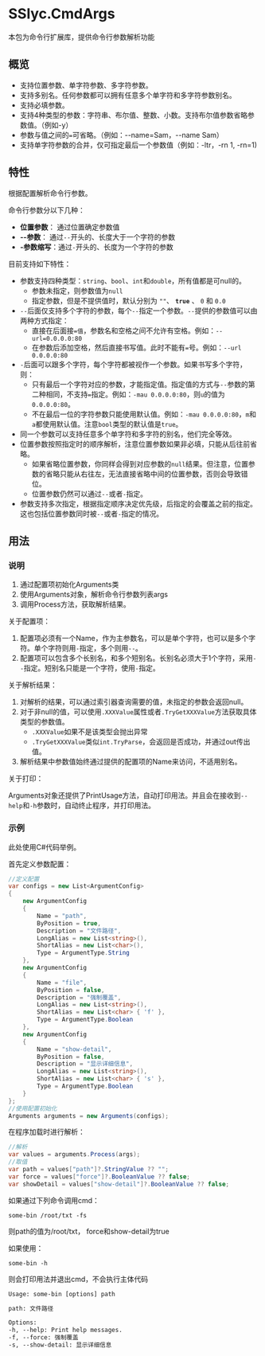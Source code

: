 # SSlyc.CmdArgs

本包为命令行扩展库，提供命令行参数解析功能

## 概览

- 支持位置参数、单字符参数、多字符参数。
- 支持多别名。任何参数都可以拥有任意多个单字符和多字符参数别名。
- 支持必填参数。
- 支持4种类型的参数：字符串、布尔值、整数、小数。支持布尔值参数省略参数值。（例如-y）
- 参数与值之间的`=`可省略。（例如：--name=Sam，--name Sam）
- 支持单字符参数的合并，仅可指定最后一个参数值（例如：-ltr，-rn 1, -rn=1)

## 特性

根据配置解析命令行参数。

命令行参数分以下几种：

- **位置参数**： 通过位置确定参数值
- **--参数**： 通过`--`开头的、长度大于一个字符的参数
- **-参数缩写**：通过`-`开头的、长度为一个字符的参数

目前支持如下特性：

- 参数支持四种类型：`string`、`bool`、`int`和`double`，所有值都是可null的。
    - 参数未指定，则参数值为`null`
    - 指定参数，但是不提供值时，默认分别为 `""`、 **`true`** 、 `0` 和 `0.0`
- `--`后面仅支持多个字符的参数，每个`--`指定一个参数。`--`提供的参数值可以由两种方式指定：
    - 直接在后面接`=值`，参数名和空格之间不允许有空格。例如：`--url=0.0.0.0:80`
    - 在参数后添加空格，然后直接书写值。此时不能有`=`号。例如：`--url 0.0.0.0:80`
- `-`后面可以跟多个字符，每个字符都被视作一个参数。如果书写多个字符，则：
    - 只有最后一个字符对应的参数，才能指定值。指定值的方式与`--`参数的第二种相同，不支持`=`指定。例如：`-mau 0.0.0.0:80`，则`u`的值为`0.0.0.0:80`。
    - 不在最后一位的字符参数只能使用默认值。例如：`-mau 0.0.0.0:80`，`m`和`a`都使用默认值。注意`bool`类型的默认值是`true`。
- 同一个参数可以支持任意多个单字符和多字符的别名，他们完全等效。
- 位置参数按照指定时的顺序解析，注意位置参数如果非必填，只能从后往前省略。
    - 如果省略位置参数，你同样会得到对应参数的`null`结果。但注意，位置参数的省略只能从右往左，无法直接省略中间的位置参数，否则会导致错位。
    - 位置参数仍然可以通过`--`或者`-`指定。
- 参数支持多次指定，根据指定顺序决定优先级，后指定的会覆盖之前的指定。这也包括位置参数同时被`--`或者`-`指定的情况。

## 用法

### 说明

1. 通过配置项初始化Arguments类
2. 使用Arguments对象，解析命令行参数列表args
3. 调用Process方法，获取解析结果。

关于配置项：

1. 配置项必须有一个Name，作为主参数名，可以是单个字符，也可以是多个字符。单个字符则用`-`指定，多个则用`--`。
2. 配置项可以包含多个长别名，和多个短别名。长别名必须大于1个字符，采用`--`指定。短别名只能是一个字符，使用`-`指定。

关于解析结果：

1. 对解析的结果，可以通过索引器查询需要的值，未指定的参数会返回null。
2. 对于非null的值，可以使用`.XXXValue`属性或者`.TryGetXXXValue`方法获取具体类型的参数值。
    - `.XXXValue`如果不是该类型会抛出异常
    - `.TryGetXXXValue`类似`int.TryParse`，会返回是否成功，并通过out传出值。
3. 解析结果中参数值始终通过提供的配置项的Name来访问，不适用别名。

关于打印：

Arguments对象还提供了PrintUsage方法，自动打印用法。并且会在接收到`--help`和`-h`参数时，自动终止程序，并打印用法。

### 示例

此处使用C#代码举例。

首先定义参数配置：

```c#
//定义配置
var configs = new List<ArgumentConfig>
{
    new ArgumentConfig
    {
        Name = "path",
        ByPosition = true,
        Description = "文件路径",
        LongAlias = new List<string>(),
        ShortAlias = new List<char>(),
        Type = ArgumentType.String
    },
    new ArgumentConfig
    {
        Name = "file",
        ByPosition = false,
        Description = "强制覆盖",
        LongAlias = new List<string>(),
        ShortAlias = new List<char> { 'f' },
        Type = ArgumentType.Boolean
    },
    new ArgumentConfig
    {
        Name = "show-detail",
        ByPosition = false,
        Description = "显示详细信息",
        LongAlias = new List<string>(),
        ShortAlias = new List<char> { 's' },
        Type = ArgumentType.Boolean
    }
};
//使用配置初始化
Arguments arguments = new Arguments(configs);
```

在程序加载时进行解析：

```c#
//解析
var values = arguments.Process(args);
//取值
var path = values["path"]?.StringValue ?? "";
var force = values["force"]?.BooleanValue ?? false;
var showDetail = values["show-detail"]?.BooleanValue ?? false;
```

如果通过下列命令调用cmd：

```shell
some-bin /root/txt -fs
```

则path的值为/root/txt， force和show-detail为true

如果使用：

```shell
some-bin -h
```

则会打印用法并退出cmd，不会执行主体代码

```txt
Usage: some-bin [options] path

path: 文件路径

Options:
-h, --help: Print help messages.
-f, --force: 强制覆盖
-s, --show-detail: 显示详细信息
```

